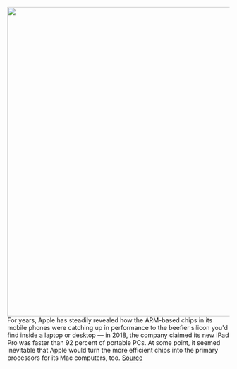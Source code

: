 <img src='https://cdn.vox-cdn.com/thumbor/_NPGlZWFvsIP4Aw7ISi34EOcl98=/0x0:1414x877/1200x800/filters:focal(594x326:820x552)/cdn.vox-cdn.com/uploads/chorus_image/image/66971700/apple_arm_mac.0.jpg' width='700px' /><br/>
For years, Apple has steadily revealed how the ARM-based chips in its mobile phones were catching up in performance to the beefier silicon you'd find inside a laptop or desktop — in 2018, the company claimed its new iPad Pro was faster than 92 percent of portable PCs. At some point, it seemed inevitable that Apple would turn the more efficient chips into the primary processors for its Mac computers, too.
<a href='https://www.theverge.com/2020/6/23/21296365/apple-mac-arm-processor-silicon-chips-performance-power-speed-wwdc-2020'> Source <a/>